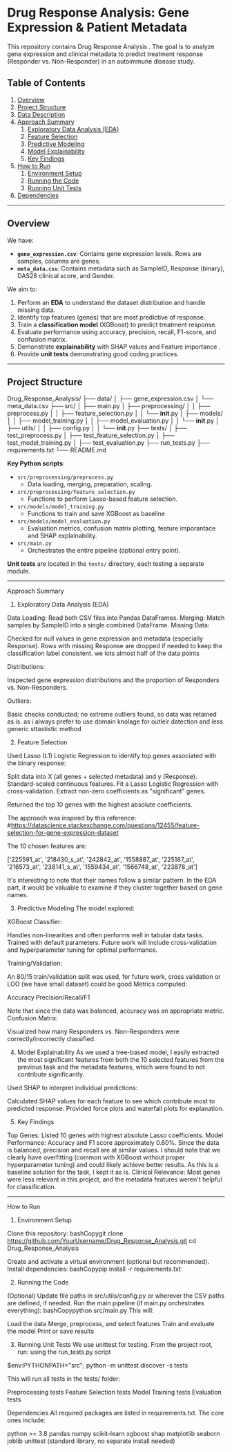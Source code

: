 # Drug Response Analysis: Gene Expression & Patient Metadata

This repository contains Drug Response Analysis . The goal is to analyze gene expression and clinical metadata to predict treatment response (Responder vs. Non-Responder) in an autoimmune disease study.

## Table of Contents
1. [Overview](#overview)
2. [Project Structure](#project-structure)
3. [Data Description](#data-description)
4. [Approach Summary](#approach-summary)
   1. [Exploratory Data Analysis (EDA)](#exploratory-data-analysis-eda)
   2. [Feature Selection](#feature-selection)
   3. [Predictive Modeling](#predictive-modeling)
   4. [Model Explainability](#model-explainability)
   5. [Key Findings](#key-findings)
5. [How to Run](#how-to-run)
   1. [Environment Setup](#environment-setup)
   2. [Running the Code](#running-the-code)
   3. [Running Unit Tests](#running-unit-tests)
6. [Dependencies](#dependencies)


---

## Overview

We have:
- **`gene_expression.csv`**: Contains gene expression levels. Rows are samples, columns are genes.
- **`meta_data.csv`**: Contains metadata such as SampleID, Response (binary), DAS28 clinical score, and Gender.

We aim to:
1. Perform an **EDA** to understand the dataset distribution and handle missing data.
2. Identify top features (genes) that are most predictive of response.
3. Train a **classification model** (XGBoost) to predict treatment response.
4. Evaluate performance using accuracy, precision, recall, F1-score, and confusion matrix.
5. Demonstrate **explainability** with SHAP values and Feature importance .
6. Provide **unit tests** demonstrating good coding practices.

---

## Project Structure

Drug_Response_Analysis/
├── data/
│   ├── gene_expression.csv
│   └── meta_data.csv
├── src/
│   ├── main.py
│   ├── preprocessing/
│   │   ├── preprocess.py
│   │   ├── feature_selection.py
│   │   └── __init__.py
│   ├── models/
│   │   ├── model_training.py
│   │   ├── model_evaluation.py
│   │   └── __init__.py
│   ├── utils/
│   │   ├── config.py
│   │   └── __init__.py
├── tests/
│   ├── test_preprocess.py
│   ├── test_feature_selection.py
│   ├── test_model_training.py
│   ├── test_evaluation.py
├── run_tests.py
├── requirements.txt
└── README.md 

**Key Python scripts**:
- `src/preprocessing/preprocess.py`  
  - Data loading, merging, preparation, scaling.
- `src/preprocessing/feature_selection.py`  
  - Functions to perform Lasso-based feature selection.
- `src/models/model_training.py`  
  - Functions to train and save XGBoost as baseline
- `src/models/model_evaluation.py`  
  - Evaluation metrics, confusion matrix plotting, feature imporantace and SHAP explainability.
- `src/main.py`  
  - Orchestrates the entire pipeline (optional entry point).

**Unit tests** are located in the `tests/` directory, each testing a separate module.

---

Approach Summary
1. Exploratory Data Analysis (EDA)

Data Loading: Read both CSV files into Pandas DataFrames.
Merging: Match samples by SampleID into a single combined DataFrame.
Missing Data:

Checked for null values in gene expression and metadata (especially Response).
Rows with missing Response are dropped if needed to keep the classification label consistent.
we lots almost half of the data points

Distributions:

Inspected gene expression distributions and the proportion of Responders vs. Non-Responders.


Outliers:

Basic checks conducted; no extreme outliers found, so data was retained as is.
as i always prefer to use domain knolage for outleir datection and less generic sttastistic method

2. Feature Selection

Used Lasso (L1) Logistic Regression to identify top genes associated with the binary response:

Split data into X (all genes + selected metadata) and y (Response).
Standard-scaled continuous features.
Fit a Lasso Logistic Regression with cross-validation.
Extract non-zero coefficients as "significant" genes.


Returned the top 10 genes with the highest absolute coefficients.

The approach was inspired by this reference:
#https://datascience.stackexchange.com/questions/12455/feature-selection-for-gene-expression-dataset

The 10 chosen features are:

['225591_at',
 '218430_s_at',
 '242842_at',
 '1558887_at',
 '225187_at',
 '216573_at',
 '238141_s_at',
 '1559434_at',
 '1566748_at',
 '223878_at']

It's interesting to note that their names follow a similar pattern. In the EDA part, it would be valuable to examine if they cluster together based on gene names.


3. Predictive Modeling
The model explored:

XGBoost Classifier:

Handles non-linearities and often performs well in tabular data tasks.
Trained with default parameters. Future work will include cross-validation and hyperparameter tuning for optimal performance.



Training/Validation:

An 80/15 train/validation split was used, for future work, cross validation or LOO (we have small dataset) could be good
Metrics computed:

Accuracy
Precision/Recall/F1



Note that since the data was balanced, accuracy was an appropriate metric.
Confusion Matrix:

Visualized how many Responders vs. Non-Responders were correctly/incorrectly classified.


4. Model Explainability
As we used a tree-based model, I easily extracted the most significant features from both the 10 selected features from the previous task and the metadata features, which were found to not contribute significantly.

Used SHAP to interpret individual predictions:

Calculated SHAP values for each feature to see which contribute most to predicted response.
Provided force plots and waterfall plots for explanation.

5. Key Findings

Top Genes: Listed 10 genes with highest absolute Lasso coefficients.
Model Performance: Accuracy and F1 score approximately 0.60%. Since the data is balanced, precision and recall are at similar values. I should note that we clearly have overfitting (common with XGBoost without proper hyperparameter tuning) and could likely achieve better results. As this is a baseline solution for the task, I kept it as is.
Clinical Relevance: Most genes were less relevant in this project, and the metadata features weren't helpful for classification.

---
How to Run
1. Environment Setup

Clone this repository:
bashCopygit clone https://github.com/YourUsername/Drug_Response_Analysis.git
cd Drug_Response_Analysis

Create and activate a virtual environment (optional but recommended).
Install dependencies:
bashCopypip install -r requirements.txt


2. Running the Code

(Optional) Update file paths in src/utils/config.py or wherever the CSV paths are defined, if needed.
Run the main pipeline (if main.py orchestrates everything):
bashCopypython src/main.py
This will:

Load the data
Merge, preprocess, and select features
Train and evaluate the model
Print or save results



3. Running Unit Tests
We use unittest for testing. From the project root, run:
using the run_tests.py script

$env:PYTHONPATH="src"; python -m unittest discover -s tests

This will run all tests in the tests/ folder:

Preprocessing tests
Feature Selection tests
Model Training tests
Evaluation tests

Dependencies
All required packages are listed in requirements.txt. The core ones include:

python >= 3.8
pandas
numpy
scikit-learn
xgboost
shap
matplotlib
seaborn
joblib
unittest (standard library, no separate install needed)